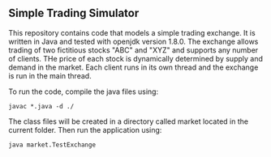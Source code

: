 ## Simple Trading Simulator

This repository contains code that models a simple trading exchange. It is written in Java and tested with openjdk version 1.8.0. The exchange allows trading of two fictitious stocks "ABC" and "XYZ" and supports any number of clients. THe price of each stock is dynamically determined by supply and demand in the market. Each client runs in its own thread and the exchange is run in the main thread.

To run the code, compile the java files using: 

    javac *.java -d ./

The class files will be created in a directory called market located in the current folder. Then run the application using:

    java market.TestExchange


